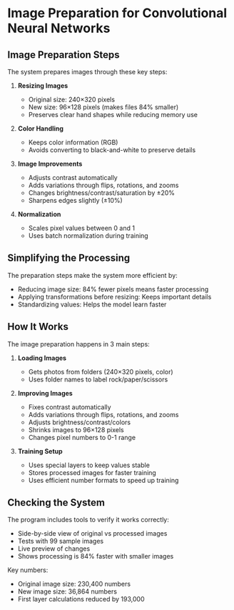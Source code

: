 # Image Preparation for Convolutional Neural Networks

## Image Preparation Steps

The system prepares images through these key steps:

1. **Resizing Images**
   - Original size: 240×320 pixels
   - New size: 96×128 pixels (makes files 84% smaller)
   - Preserves clear hand shapes while reducing memory use

2. **Color Handling**
   - Keeps color information (RGB)
   - Avoids converting to black-and-white to preserve details

3. **Image Improvements**
   - Adjusts contrast automatically
   - Adds variations through flips, rotations, and zooms
   - Changes brightness/contrast/saturation by ±20%
   - Sharpens edges slightly (±10%)

4. **Normalization**
   - Scales pixel values between 0 and 1
   - Uses batch normalization during training

## Simplifying the Processing

The preparation steps make the system more efficient by:
- Reducing image size: 84% fewer pixels means faster processing
- Applying transformations before resizing: Keeps important details
- Standardizing values: Helps the model learn faster

## How It Works

The image preparation happens in 3 main steps:

1. **Loading Images**
   - Gets photos from folders (240×320 pixels, color)
   - Uses folder names to label rock/paper/scissors

2. **Improving Images**
   - Fixes contrast automatically
   - Adds variations through flips, rotations, and zooms
   - Adjusts brightness/contrast/colors
   - Shrinks images to 96×128 pixels
   - Changes pixel numbers to 0-1 range

3. **Training Setup**
   - Uses special layers to keep values stable
   - Stores processed images for faster training
   - Uses efficient number formats to speed up training

## Checking the System

The program includes tools to verify it works correctly:
- Side-by-side view of original vs processed images
- Tests with 99 sample images
- Live preview of changes
- Shows processing is 84% faster with smaller images

Key numbers:
- Original image size: 230,400 numbers
- New image size: 36,864 numbers 
- First layer calculations reduced by 193,000

<!-- INSERT_BEFORE_AFTER_IMAGE_GRID_HERE -->

